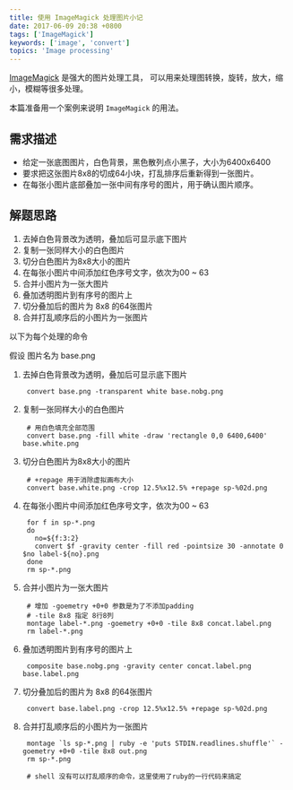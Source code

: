 ```yaml
---
title: 使用 ImageMagick 处理图片小记
date: 2017-06-09 20:38 +0800
tags: ['ImageMagick']
keywords: ['image', 'convert']
topics: 'Image processing'
---
```


[ImageMagick](http://imagemagick.org) 是强大的图片处理工具，
可以用来处理图转换，旋转，放大，缩小，模糊等很多处理。

本篇准备用一个案例来说明 `ImageMagick` 的用法。

## 需求描述

* 给定一张底图图片，白色背景，黑色散列点小黑子，大小为6400x6400
* 要求把这张图片8x8的切成64小块，打乱排序后重新得到一张图片。
* 在每张小图片底部叠加一张中间有序号的图片，用于确认图片顺序。

## 解题思路

1. 去掉白色背景改为透明，叠加后可显示底下图片
2. 复制一张同样大小的白色图片
3. 切分白色图片为8x8大小的图片
4. 在每张小图片中间添加红色序号文字，依次为00 ~ 63
5. 合并小图片为一张大图片
6. 叠加透明图片到有序号的图片上
7. 切分叠加后的图片为 8x8 的64张图片
8. 合并打乱顺序后的小图片为一张图片

以下为每个处理的命令

假设 图片名为 base.png

1. 去掉白色背景改为透明，叠加后可显示底下图片

        convert base.png -transparent white base.nobg.png

2. 复制一张同样大小的白色图片

        # 用白色填充全部范围
        convert base.png -fill white -draw 'rectangle 0,0 6400,6400' base.white.png

3. 切分白色图片为8x8大小的图片

        # +repage 用于消除虚拟画布大小
        convert base.white.png -crop 12.5%x12.5% +repage sp-%02d.png

4. 在每张小图片中间添加红色序号文字，依次为00 ~ 63

        for f in sp-*.png
        do
          no=${f:3:2}
          convert $f -gravity center -fill red -pointsize 30 -annotate 0 $no label-${no}.png
        done
        rm sp-*.png

5. 合并小图片为一张大图片

        # 增加 -goemetry +0+0 参数是为了不添加padding
        # -tile 8x8 指定 8行8列
        montage label-*.png -goemetry +0+0 -tile 8x8 concat.label.png
        rm label-*.png

6. 叠加透明图片到有序号的图片上

        composite base.nobg.png -gravity center concat.label.png base.label.png

7. 切分叠加后的图片为 8x8 的64张图片

        convert base.label.png -crop 12.5%x12.5% +repage sp-%02d.png

8. 合并打乱顺序后的小图片为一张图片

        montage `ls sp-*.png | ruby -e 'puts STDIN.readlines.shuffle'` -goemetry +0+0 -tile 8x8 out.png
        rm sp-*.png

        # shell 没有可以打乱顺序的命令，这里使用了ruby的一行代码来搞定

